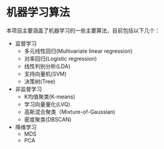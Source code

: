 # 机器学习算法
本项目主要涵盖了机器学习的一些主要算法，目前包括以下几个：

- 监督学习
  * 多元线性回归(Multivariate linear regression)
  * 对率回归(Logistic regression)
  * 线性判别分析(LDA)
  * 支持向量机(SVM)
  * 决策树(Tree)
- 非监督学习
  * K均值聚类(K-means)
  * 学习向量量化(LVQ)
  * 高斯混合聚类（Mixture-of-Gaussian)
  * 密度聚类(DBSCAN)
- 降维学习
  * MDS
  * PCA



